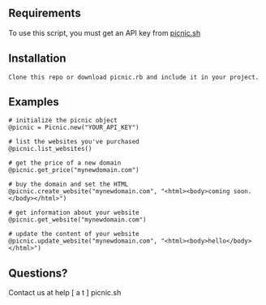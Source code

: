 
## Requirements

To use this script, you must get an API key from [picnic.sh](http://picnic.sh)

## Installation

```
Clone this repo or download picnic.rb and include it in your project.
```

## Examples

```
# initialize the picnic object
@picnic = Picnic.new("YOUR_API_KEY")

# list the websites you've purchased
@picnic.list_websites()

# get the price of a new domain
@picnic.get_price("mynewdomain.com")

# buy the domain and set the HTML
@picnic.create_website("mynewdomain.com", "<html><body>coming soon.</body></html>")

# get information about your website
@picnic.get_website("mynewdomain.com")

# update the content of your website
@picnic.update_website("mynewdomain.com", "<html><body>hello</body></html>")
```

## Questions?

Contact us at help [ a t ] picnic.sh
